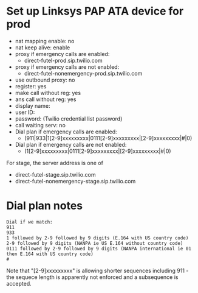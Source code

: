# Set up Linksys PAP ATA device for prod

- nat mapping enable: no
- nat keep alive: enable
- proxy if emergency calls are enabled:
  - direct-futel-prod.sip.twilio.com
- proxy if emergency calls are not enabled:  
  - direct-futel-nonemergency-prod.sip.twilio.com
- use outbound proxy: no
- register: yes
- make call without reg: yes
- ans call without reg: yes
- display name: <extension>
- user ID: <extension>
- password: (Twilio credential list password)
- call waiting serv: no
- Dial plan if emergency calls are enabled:
  - (911|933|1[2-9]xxxxxxxxx|0111[2-9]xxxxxxxxx|[2-9]xxxxxxxxx|#|0)
- Dial plan if emergency calls are not enabled:
  - (1[2-9]xxxxxxxxx|0111[2-9]xxxxxxxxx|[2-9]xxxxxxxxx|#|0)

For stage, the server address is one of
  - direct-futel-stage.sip.twilio.com
  - direct-futel-nonemergency-stage.sip.twilio.com

# Dial plan notes

    Dial if we match:
    911
    933
    1 followed by 2-9 followed by 9 digits (E.164 with US country code)
    2-9 followed by 9 digits (NANPA ie US E.164 without country code)
    0111 followed by 2-9 followed by 9 digits (NANPA international ie 01 then E.164 with US country code)
    #

Note that "[2-9]xxxxxxxxx" is allowing shorter sequences including 911 - the sequece length is apparently not enforced and a subsequence is accepted.
